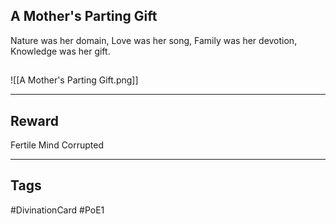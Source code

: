 ## A Mother's Parting Gift
Nature was her domain,
Love was her song,
Family was her devotion,
Knowledge was her gift.
## 
![[A Mother's Parting Gift.png]]

---
## Reward
Fertile Mind
Corrupted

---
## Tags
#DivinationCard
#PoE1